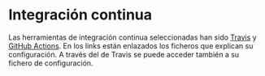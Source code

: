 # Integración continua

Las herramientas de integración continua seleccionadas han sido [Travis](./travis.md) y [GitHub Actions](./gh-actions.md). En los links están enlazados los ficheros que explican su configuración. A través del de Travis se puede acceder también a su fichero de configuración.
